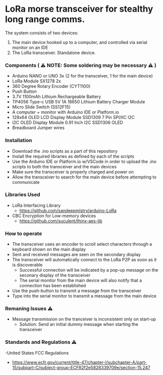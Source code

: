 # LoRa morse transceiver for stealthy long range comms.

The system consists of two devices: 
1) The main device hooked up to a computer, and controlled via serial monitor on an IDE
2) The LoRa transceiver. Standalone device.

### Components ( :warning: NOTE: Some soldering may be necessary :warning: )
- Arduino NANO or UNO 3x (2 for the transceiver, 1 for the main device)
- LoRa Module SX1278 2x
- 360 Degree Rotary Encoder (CYT1100)
- Push Button
- 3.7V 1100mAh Lithium Rechargeable Battery
- TP4056 Type-c USB 5V 1A 18650 Lithium Battery Charger Module
- Micro Slide Switch (SS12F15)
- A computer + monitor with Arduino IDE or Platform.io
- 128x64 OLED LCD Display Module SSD1309 7 Pin SPI/IIC I2C
- I2C OLED Display Module 0.91 Inch I2C SSD1306 OLED
- Breadboard Jumper wires

### Installation
- Download the .ino scripts as a part of this repository
- Install the required libraries as defined by each of the scripts
- Use the Arduino IDE or Platform.io w/VSCode in order to upload the .ino scripts to both the transceiver and the main devices
- Make sure the transceiver is properly charged and power on
- Allow the transceiver to search for the main device before attempting to communicate

### Libraries Used
- LoRa Interfacing Library
  - https://github.com/sandeepmistry/arduino-LoRa
- CBC Encryption for Low-memory devices
  - https://github.com/suculent/thinx-aes-lib

### How to operate
- The transceiver uses an encoder to scroll select characters through a keyboard shown on the main display
- Sent and received messages are seen on the secondary display
- The transceiver will automatically connect to the LoRa P2P as soon as it is discoverable
  - Successful connection will be indicated by a pop-up message on the seconary display of the transceiver
  - The serial monitor from the main device will also notify that a connection has been established
- Use the push-button to transmit a message from the transceiver
- Type into the serial monitor to transmit a message from the main device

### Remaning Issues :warning:
- Message transmission on the tranceiver is inconsistent only on start-up
  - Solution: Send an initial dummy message when starting the transceiver

### Standards and Regulations :warning:
-United States FCC Regulations
  - https://www.ecfr.gov/current/title-47/chapter-I/subchapter-A/part-15/subpart-C/subject-group-ECFR2f2e5828339709e/section-15.247
